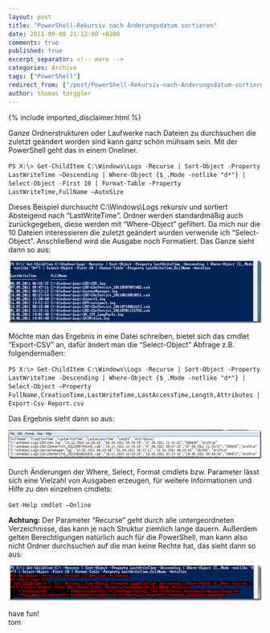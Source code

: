```yaml
---
layout: post
title: "PowerShell–Rekursiv nach Änderungsdatum sortieren"
date: 2011-09-08 21:12:00 +0200
comments: true
published: true
excerpt_separator: <!-- more -->
categories: Archive
tags: ["PowerShell"]
redirect_from: ["/post/PowerShell-Rekursiv-nach-Anderungsdatum-sortieren", "/post/powershell-rekursiv-nach-anderungsdatum-sortieren"]
author: thomas torggler
---
```

<!-- more -->
{% include imported_disclaimer.html %}
<p>Ganze Ordnerstrukturen oder Laufwerke nach Dateien zu durchsuchen die zuletzt ge&auml;ndert worden sind kann ganz sch&ouml;n m&uuml;hsam sein. Mit der PowerShell geht das in einem Oneliner.</p>
<p><code>PS X:\&gt; Get-ChildItem C:\Windows\Logs -Recurse | Sort-Object -Property LastWriteTime &ndash;Descending | Where-Object {$_.Mode -notlike "d*"} | Select-Object -First 10 | Format-Table -Property LastWriteTime,FullName &ndash;AutoSize</code></p>
<p>Dieses Beispiel durchsucht C:\Windows\Logs rekursiv und sortiert Absteigend nach &ldquo;LastWriteTime&rdquo;. Ordner werden standardm&auml;&szlig;ig auch zur&uuml;ckgegeben, diese werden mit &ldquo;Where-Object&rdquo; gefiltert. Da mich nur die 10 Dateien interessieren die zuletzt ge&auml;ndert wurden verwende ich &ldquo;Select-Object&rdquo;. Anschlie&szlig;end wird die Ausgabe noch Formatiert. Das Ganze sieht dann so aus:</p>
<p><a href="/assets/image_342.png"><img style="background-image: none; padding-left: 0px; padding-right: 0px; display: inline; padding-top: 0px; border-width: 0px;" title="image" src="/assets/image_thumb_340.png" border="0" alt="image" width="644" height="124" /></a></p>
<p>M&ouml;chte man das Ergebnis in eine Datei schreiben, bietet sich das cmdlet &ldquo;Export-CSV&rdquo; an, daf&uuml;r &auml;ndert man die &ldquo;Select-Object&rdquo; Abfrage z.B. folgenderma&szlig;en:</p>
<p><code>PS X:\&gt; Get-ChildItem C:\Windows\Logs -Recurse | Sort-Object -Property LastWriteTime -Descending | Where-Object {$_.Mode -notlike "d*"} | Select-Object &ndash;Property FullName,CreationTime,LastWriteTime,LastAccessTime,Length,Attributes | Export-Csv Report.csv</code></p>
<p>Das Ergebnis sieht dann so aus:</p>
<p><a href="/assets/image_343.png"><img style="background-image: none; padding-left: 0px; padding-right: 0px; display: inline; padding-top: 0px; border-width: 0px;" title="image" src="/assets/image_thumb_341.png" border="0" alt="image" width="644" height="58" /></a></p>
<p>Durch &Auml;nderungen der Where, Select, Format cmdlets bzw. Parameter l&auml;sst sich eine Vielzahl von Ausgaben erzeugen, f&uuml;r weitere Informationen und Hilfe zu den einzelnen cmdlets:</p>
<p><code>Get-Help cmdlet &ndash;Online</code></p>
<p><strong>Achtung:</strong> Der Parameter &ldquo;Recurse&rdquo; geht durch alle untergeordneten Verzeichnisse, das kann je nach Struktur ziemlich lange dauern. Au&szlig;erdem gelten Berechtigungen nat&uuml;rlich auch f&uuml;r die PowerShell, man kann also nicht Ordner durchsuchen auf die man keine Rechte hat, das sieht dann so aus:</p>
<p><a href="/assets/image_344.png"><img style="background-image: none; padding-left: 0px; padding-right: 0px; display: inline; padding-top: 0px; border: 0px;" title="image" src="/assets/image_thumb_342.png" border="0" alt="image" width="644" height="70" /></a></p>
<p>have fun!    <br />tom</p>
